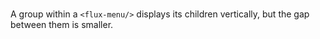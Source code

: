 # <flux-menu-group/>

A group within a `<flux-menu/>` displays its children vertically, but the gap between
them is smaller.

